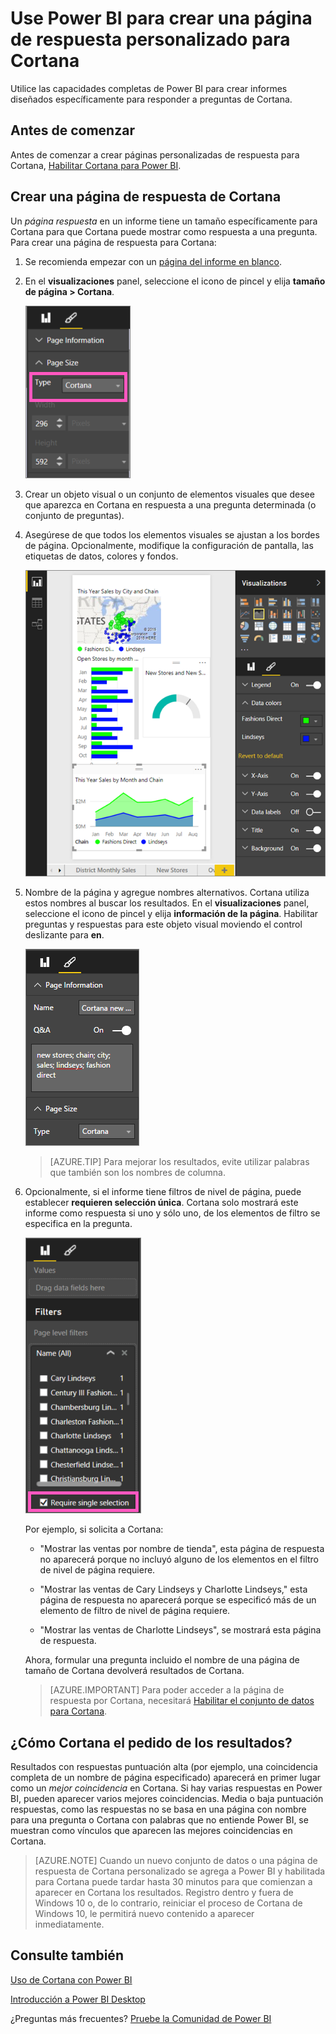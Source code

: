 <properties
   pageTitle="Crear tarjetas de respuesta personalizadas de Power BI para Cortana"
   description="Crear tarjetas de respuesta personalizado para Cortana de Power BI"
   services="powerbi"
   documentationCenter=""
   authors="mihart"  
   manager="mblythe"
   backup=""
   editor=""
   tags=""
   qualityFocus="no"
   qualityDate=""/>

<tags
   ms.service="powerbi"
   ms.devlang="NA"
   ms.topic="article"
   ms.tgt_pltfrm="NA"
   ms.workload="powerbi"
   ms.date="09/30/2016"
   ms.author="mihart"/>


# Use Power BI para crear una página de respuesta personalizado para Cortana

Utilice las capacidades completas de Power BI para crear informes diseñados específicamente para responder a preguntas de Cortana.

## Antes de comenzar

Antes de comenzar a crear páginas personalizadas de respuesta para Cortana, [Habilitar Cortana para Power BI](powerbi-service-cortana-enable.md).  

## Crear una página de respuesta de Cortana
Un *página respuesta* en un informe tiene un tamaño específicamente para Cortana para que Cortana puede mostrar como respuesta a una pregunta.  Para crear una página de respuesta para Cortana:

1. Se recomienda empezar con un [página del informe en blanco](powerbi-service-add-a-page-to-a-report.md).

2. En el **visualizaciones** panel, seleccione el icono de pincel y elija **tamaño de página > Cortana**.

    ![](media/powerbi-service-cortana-desktop-entity-cards/PBI-cortana-page-size.png)

3. Crear un objeto visual o un conjunto de elementos visuales que desee que aparezca en Cortana en respuesta a una pregunta determinada (o conjunto de preguntas).

4. Asegúrese de que todos los elementos visuales se ajustan a los bordes de página.  Opcionalmente, modifique la configuración de pantalla, las etiquetas de datos, colores y fondos.  

    ![](media/powerbi-service-cortana-desktop-entity-cards/PBI_Cortana_modify.png)

5. Nombre de la página y agregue nombres alternativos.  Cortana utiliza estos nombres al buscar los resultados. En el **visualizaciones** panel, seleccione el icono de pincel y elija **información de la página**. Habilitar preguntas y respuestas para este objeto visual moviendo el control deslizante para **en**.

    ![](media/powerbi-service-cortana-desktop-entity-cards/powerbi-cortana-name.png)

    >[AZURE.TIP] Para mejorar los resultados, evite utilizar palabras que también son los nombres de columna.

6. Opcionalmente, si el informe tiene filtros de nivel de página, puede establecer **requieren selección única**. Cortana solo mostrará este informe como respuesta si uno y sólo uno, de los elementos de filtro se especifica en la pregunta.

    ![](media/powerbi-service-cortana-desktop-entity-cards/PBI-cortana-single-selection.png)

      Por ejemplo, si solicita a Cortana:

      - "Mostrar las ventas por nombre de tienda", esta página de respuesta no aparecerá porque no incluyó alguno de los elementos en el filtro de nivel de página requiere.

      - "Mostrar las ventas de Cary Lindseys y Charlotte Lindseys," esta página de respuesta no aparecerá porque se especificó más de un elemento de filtro de nivel de página requiere.

      - "Mostrar las ventas de Charlotte Lindseys", se mostrará esta página de respuesta.

    Ahora, formular una pregunta incluido el nombre de una página de tamaño de Cortana devolverá resultados de Cortana.

    >[AZURE.IMPORTANT]  Para poder acceder a la página de respuesta por Cortana, necesitará [Habilitar el conjunto de datos para Cortana](powerbi-service-cortana-enable.md).

## ¿Cómo Cortana el pedido de los resultados?

Resultados con respuestas puntuación alta (por ejemplo, una coincidencia completa de un nombre de página especificado) aparecerá en primer lugar como un *mejor coincidencia* en Cortana. Si hay varias respuestas en Power BI, pueden aparecer varios mejores coincidencias. Media o baja puntuación respuestas, como las respuestas no se basa en una página con nombre para una pregunta o Cortana con palabras que no entiende Power BI, se muestran como vínculos que aparecen las mejores coincidencias en Cortana.

>[AZURE.NOTE] Cuando un nuevo conjunto de datos o una página de respuesta de Cortana personalizado se agrega a Power BI y habilitada para Cortana puede tardar hasta 30 minutos para que comienzan a aparecer en Cortana los resultados. Registro dentro y fuera de Windows 10 o, de lo contrario, reiniciar el proceso de Cortana de Windows 10, le permitirá nuevo contenido a aparecer inmediatamente.


## Consulte también

[Uso de Cortana con Power BI](powerbi-service-cortana-intro.md)

[Introducción a Power BI Desktop](powerbi-desktop-getting-started.md)

¿Preguntas más frecuentes? [Pruebe la Comunidad de Power BI](http://community.powerbi.com/)
